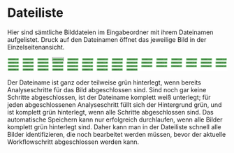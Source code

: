 # Dateiliste

Hier sind sämtliche Bilddateien im Eingabeordner mit ihrem Dateinamen aufgelistet. Druck auf den Dateinamen öffnet das jeweilige Bild in der Einzelseitenansicht.

![Dateiliste aller zugeh&#xF6;rigen Bilder eines Goobi-Vorgangs](../../../../.gitbook/assets/layoutwizzard_54.png)

Der Dateiname ist ganz oder teilweise grün hinterlegt, wenn bereits Analyseschritte für das Bild abgeschlossen sind. Sind noch gar keine Schritte abgeschlossen, ist der Dateiname komplett weiß unterlegt; für jeden abgeschlossenen Analyseschritt füllt sich der Hintergrund grün, und ist komplett grün hinterlegt, wenn alle Schritte abgeschlossen sind. Das automatische Speichern kann nur erfolgreich durchlaufen, wenn alle Bilder komplett grün hinterlegt sind. Daher kann man in der Dateiliste schnell alle Bilder identifizieren, die noch bearbeitet werden müssen, bevor der aktuelle Workflowschritt abgeschlossen werden kann.

